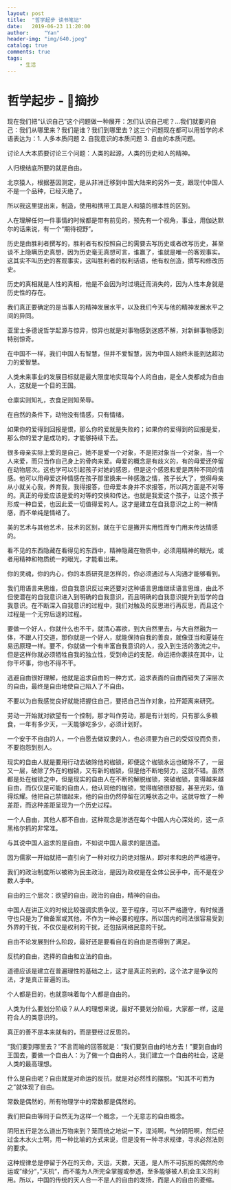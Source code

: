 ```yaml
---
layout: post
title:  "哲学起步 读书笔记"
date:   2019-06-23 11:20:00
author:     "Yan"
header-img: "img/640.jpeg"
catalog: true
comments: true
tags:
    - 生活
---
```


# 哲学起步 - 摘抄

现在我们把“认识自己”这个问题做一种展开：怎们认识自己呢？...我们就要问自己：我们从哪里来？我们是谁？我们到哪里去？这三个问题现在都可以用哲学的术语表达为：1. 人多本质问题 2. 自我意识的本质问题 3. 自由的本质问题。

讨论人大本质要讨论三个问题：人类的起源，人类的历史和人的精神。

人归根结底所要的就是自由。

北京猿人，根据基因测定，是从非洲迁移到中国大陆来的另外一支，跟现代中国人不是一个品种，已经灭绝了。

所以我这里提出来，制造，使用和携带工具是人和猿的根本性的区别。

人在理解任何一件事情的时候都是带有前见的，预先有一个视角，事业，用伽达默尔的话来说，有一个“期待视野”。

历史是由胜利者撰写的，胜利者有权按照自己的需要去写历史或者改写历史，甚至谈不上隐瞒历史真想，因为历史毫无真想可言，谁赢了，谁就是唯一的客观事实。这其实不叫历史的客观事实，这叫胜利者的权利话语，他有权创造，撰写和修改历史。

历史的真相就是人性的真相，他是不会因为时过境迁而消失的，因为人性本身就是历史性的存在。

我们真正要确定的是当事人的精神发展水平，以及我们今天与他的精神发展水平之间的异同。

亚里士多德说哲学起源与惊异，惊异也就是对事物感到迷惑不解，对新鲜事物感到特别惊奇。

在中国不一样，我们中国人有智慧，但并不爱智慧，因为中国人始终未能到达超功力的爱智慧。

人类未来事业的发展目标就是最大限度地实现每个人的自由，是全人类都成为自由人，这就是一个目的王国。

仓廪实则知礼，衣食足则知荣辱。

在自然的条件下，动物没有情感，只有情绪。

如果你的爱得到回报是恨，那么你的爱就是失败的；如果你的爱得到的回报是爱，那么你的爱才是成功的，才能够持续下去。

很多母亲实际上爱的是自己，她不是爱一个对象，不是把对象当一个对象，当一个人来爱，而只当作自己身上的骨肉来爱。母爱的概念是有歧义的，有的母爱还停留在动物层次。这也学可以引起孩子对她的感恩，但是这个感恩和爱是两种不同的情感。他可以用母爱这种情感在孩子那里换来一种感激之情，孩子长大了，觉得母亲从小就关心我，养育我，我得报答，但母爱本身并不求报答，所以两方面是不对等的。真正的母爱应该是爱的对等的交换和传达。也就是我爱这个孩子，让这个孩子形成一种自爱，也因此爱一切值得爱的人。这才是建立在自我意识之上的一种情感，而不单纯是情绪了。

美的艺术与其他艺术，技术的区别，就在于它是撇开实用性而专门用来传达情感的。

看不见的东西隐藏在看得见的东西中，精神隐藏在物质中，必须用精神的眼光，或者用精神和物质统一的眼光，才能看出来。

你的灵魂，你的内心，你的本质研究是怎样的，你必须通过与人沟通才能够看到。

我们用语言来思维，但自我意识反过来还要对这种语言思维继续语言思维，由此不但使潜在的自我意识进入到明确的自我意识，而且明确的自我意识提升到哲学的自我意识。在不断深入自我意识的过程中，我们对触及的反思进行再反思，而且这个过程是一个无穷后退的过程。

要做一个好人，你就什么也不干，就清心寡欲，到大自然里去，与大自然融为一体，不跟人打交道，那你就是一个好人，就能保持自我的善良，就像亚当和夏娃在易迅原理一样。要不，你就做一个有丰富自我意识的人，投入到生活的激流之中。但是这样你就必须牺牲自我的独立性，受到命运的支配，命运把你裹挟在其中，让你干坏事，你也不得不干。

逃避自由很好理解，他就是追求自由的一种方式，追求表面的自由而错失了深层次的自由，最终是自由地使自己陷入了不自由。

不要以为自我感觉良好就能把握住自己，要把自己当作对象，拉开距离来研究。

劳动一开始就对欲望有一个控制，那才叫作劳动，那是有计划的，只有那么多粮食，一年有多少天，一天能够吃多少，必须计划好。

一个安于不自由的人，一个自愿去做奴隶的人，也必须要为自己的受奴役而负责，不要抱怨到别人。

现实的自由人就是要用行动去破除他的枷锁，即便这个枷锁永远也破除不了，一层又一层，破除了外在的枷锁，又有新的枷锁，但是他不断地努力，这就不错。虽然都是处在枷锁之中，但是现实的自由人在不断的解脱枷锁，突破枷锁，变得越来越自由，而仅仅是可能的自由人，他认同他的枷锁，觉得枷锁很舒服，甚至光彩，值得炫耀。他把自己禁锢起来，他的自由仍然停留在沉睡状态之中。这就导致了一种差距，而这种差距呈现为一个历史过程。

一个人自由，其他人都不自由，这种观念是渗透在每个中国人内心深处的，这一点黑格尔抓的非常准。

与其说中国人追求的是自由，不如说中国人最求的是逍遥。

因为儒家一开始就把一直引向了一种对权力的绝对服从，即对孝和忠的严格遵守。

我们的政治制度所以被称为民主政治，是因为政权是在全体公民手中，而不是在少数人手中。

自由的三个层次：欲望的自由，政治的自由，精神的自由。

中国人在讲正义的时候比较强调实质争议，至于程序，可以不严格遵守，有时候遵守也只是为了做备案或其他，不作为一种必要的程序。所以国内的司法很容易受到外界的干扰，不仅仅是权利的干扰，还包括网络民意的干扰。

自由不论发展到什么阶段，最好还是要看自在的自由是否得到了满足。

反抗的自由，选择的自由和立法的自由。

道德应该是建立在普遍理性的基础之上，这才是真正的到的，这个法才是争议的法，才是真正普遍的法。

个人都是目的，也就意味着每个人都是自由的。

人类为什么要划分阶级？从人的理想来说，最好不要划分阶级，大家都一样，这是符合人的类意识的。

真正的善不是本来就有的，而是要经过反思的。

“我们要到哪里去？”不言而喻的回答就是：“我们要到自由的地方去！”要到自由的王国去，要做一个自由人：为了做一个自由的人，我们建立一个自由的社会，这是人类的最高理想。

什么是自由呢？自由就是对命运的反抗，就是对必然性的摆脱。“知其不可而为之”就体现了自由。

常数是偶然的，所有物理学中的常数都是偶然的。

我们把自由等同于自然无为这样一个概念，一个无意志的自由概念。

阴阳五行是怎么道出万物来到？笼而统之地说一下，混沌啊，气分阴阳啊，然后经过金木水火土啊，用一种比喻的方式来说，但是没有一种寻求规律，寻求必然法则的要求。

这种规律总是停留于外在的天命，天运，天数，天道，是人所不可抗拒的偶然的命运或”缘分“，”天机“，而不能为人所完全掌握或参透，至多能够被人机会主义的利用。所以，中国的传统的天人合一不是人的自由的发扬，而是人的自由的菱缩。
